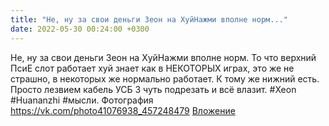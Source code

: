 ```yaml
---
title: "Не, ну за свои деньги Зеон на ХуйНажми вполне норм..."
date: 2022-05-30 00:24:00 +0300
---
```


Не, ну за свои деньги Зеон на ХуйНажми вполне норм. То что верхний ПсиЕ слот работает хуй знает как в НЕКОТОРЫХ играх, это же не страшно, в некоторых же нормально работает. К тому же нижний есть. Просто лезвием кабель УСБ 3 чуть подрезать и всё влазит.
#Xeon #Huananzhi #мысли.
Фотография
<a class="vk-attach" href="https://vk.com/photo41076938_457248479">https://vk.com/photo41076938_457248479</a>
<a class="vk-attach" href="https://vk.com/photo41076938_457248479">Вложение</a>
